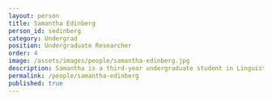 ```yaml
---
layout: person  
title: Samantha Edinberg
person_id: sedinberg
category: Undergrad
position: Undergraduate Researcher  
order: 4
image: /assets/images/people/samantha-edinberg.jpg
description: Samantha is a third-year undergraduate student in Linguistics.
permalink: /people/samantha-edinberg
published: true
---
```

